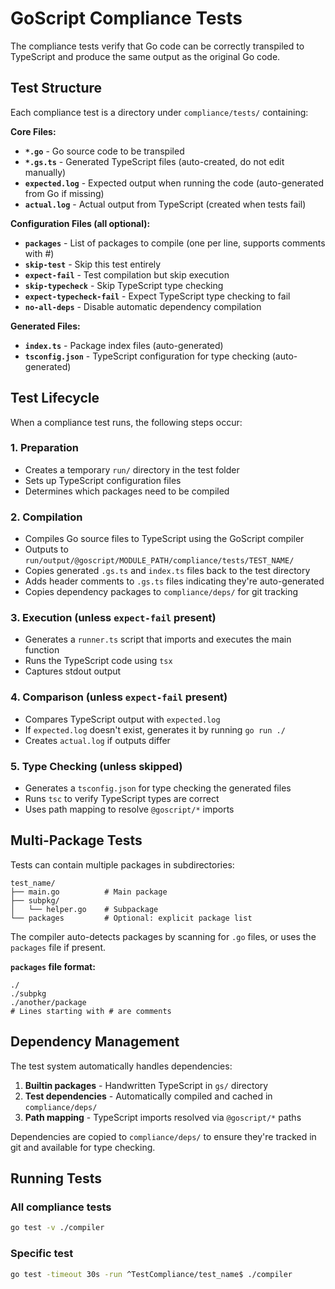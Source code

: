 # GoScript Compliance Tests

The compliance tests verify that Go code can be correctly transpiled to TypeScript and produce the same output as the original Go code.

## Test Structure

Each compliance test is a directory under `compliance/tests/` containing:

**Core Files:**
- **`*.go`** - Go source code to be transpiled
- **`*.gs.ts`** - Generated TypeScript files (auto-created, do not edit manually)
- **`expected.log`** - Expected output when running the code (auto-generated from Go if missing)
- **`actual.log`** - Actual output from TypeScript (created when tests fail)

**Configuration Files (all optional):**
- **`packages`** - List of packages to compile (one per line, supports comments with #)
- **`skip-test`** - Skip this test entirely
- **`expect-fail`** - Test compilation but skip execution
- **`skip-typecheck`** - Skip TypeScript type checking
- **`expect-typecheck-fail`** - Expect TypeScript type checking to fail
- **`no-all-deps`** - Disable automatic dependency compilation

**Generated Files:**
- **`index.ts`** - Package index files (auto-generated)
- **`tsconfig.json`** - TypeScript configuration for type checking (auto-generated)

## Test Lifecycle

When a compliance test runs, the following steps occur:

### 1. Preparation
- Creates a temporary `run/` directory in the test folder
- Sets up TypeScript configuration files
- Determines which packages need to be compiled

### 2. Compilation
- Compiles Go source files to TypeScript using the GoScript compiler
- Outputs to `run/output/@goscript/MODULE_PATH/compliance/tests/TEST_NAME/`
- Copies generated `.gs.ts` and `index.ts` files back to the test directory
- Adds header comments to `.gs.ts` files indicating they're auto-generated
- Copies dependency packages to `compliance/deps/` for git tracking

### 3. Execution (unless `expect-fail` present)
- Generates a `runner.ts` script that imports and executes the main function
- Runs the TypeScript code using `tsx`
- Captures stdout output

### 4. Comparison (unless `expect-fail` present)
- Compares TypeScript output with `expected.log`
- If `expected.log` doesn't exist, generates it by running `go run ./`
- Creates `actual.log` if outputs differ

### 5. Type Checking (unless skipped)
- Generates a `tsconfig.json` for type checking the generated files
- Runs `tsc` to verify TypeScript types are correct
- Uses path mapping to resolve `@goscript/*` imports

## Multi-Package Tests

Tests can contain multiple packages in subdirectories:
```
test_name/
├── main.go          # Main package
├── subpkg/
│   └── helper.go    # Subpackage
└── packages         # Optional: explicit package list
```

The compiler auto-detects packages by scanning for `.go` files, or uses the `packages` file if present.

**`packages` file format:**
```
./
./subpkg
./another/package
# Lines starting with # are comments
```

## Dependency Management

The test system automatically handles dependencies:

1. **Builtin packages** - Handwritten TypeScript in `gs/` directory
2. **Test dependencies** - Automatically compiled and cached in `compliance/deps/`
3. **Path mapping** - TypeScript imports resolved via `@goscript/*` paths

Dependencies are copied to `compliance/deps/` to ensure they're tracked in git and available for type checking.

## Running Tests

### All compliance tests

```bash
go test -v ./compiler
```

### Specific test

```bash
go test -timeout 30s -run ^TestCompliance/test_name$ ./compiler
```
